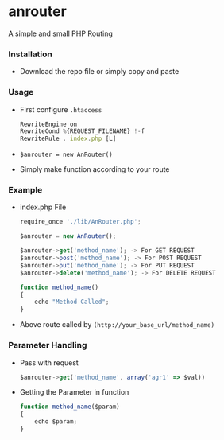 # anrouter
A simple and small PHP Routing


### Installation

- Download the repo file or simply copy and paste

### Usage

- First configure `.htaccess`
    ```jsx
    RewriteEngine on
    RewriteCond %{REQUEST_FILENAME} !-f
    RewriteRule . index.php [L]
   ```    
- ```$anrouter = new AnRouter()```

- Simply make function according to your route

### Example

- index.php File
    ```jsx 
    require_once './lib/AnRouter.php';
    
    $anrouter = new AnRouter();

    $anrouter->get('method_name'); -> For GET REQUEST
    $anrouter->post('method_name'); -> For POST REQUEST
    $anrouter->put('method_name'); -> For PUT REQUEST
    $anrouter->delete('method_name'); -> For DELETE REQUEST

    function method_name()
    {
        echo "Method Called";
    }
    ```    
- Above route called by `(http://your_base_url/method_name)`

### Parameter Handling

- Pass with request
    ```jsx
    $anrouter->get('method_name', array('agr1' => $val))
    ```
- Getting the Parameter in function
    ```jsx
    function method_name($param)
    {
        echo $param;
    }
   ``` 
